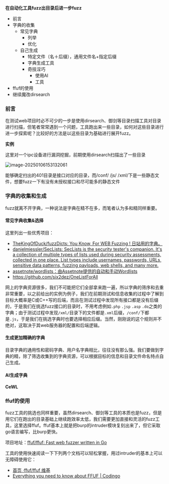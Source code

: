 **在自动化工具fuzz出目录后进一步fuzz**

* 前言
* 字典的收集
  * 常见字典
    * 列举
    * 优化
  * 自己生成
    * 特定文件（名＋后缀），通用文件名+指定后缀
    * 字典生成工具
    * 奇技淫巧
      * 使用AI
      * 工具
* ffuf的使用
* 继续魔改dirsearch

### 前言

  在测试web项目时必不可少的一步是使用dirsearch、御剑等目录扫描工具对目录进行扫描，但笔者常常遇到一个问题，工具跑出来一些目录，如何对这些目录进行进一步探索呢？比较好的方法是以这些目录为基础进行展开fuzz。

**实例**

这里对一个ipc设备进行漏洞挖掘，前期使用dirsearch扫描出了一些目录

![image-20250106153132061](C:\Users\tlj\Desktop\l11267doc\webSecurityNotes\安全技术\fuzz\images\image-20250106153132061.png)

能够确定扫出的401目录是接口对应的目录，而/conf/ /js/ /xml/下是一些静态文件，想要fuzz一下有没有未授权接口和尽可能多的静态文件

### 字典的收集和生成

fuzz就离不开字典，一种说法是字典在精不在多，而笔者认为多和精同样重要。

#### 常见字典收集&选择

这里列出一些优秀项目：

* [TheKingOfDuck/fuzzDicts: You Know, For WEB Fuzzing ! 日站用的字典。](https://github.com/TheKingOfDuck/fuzzDicts)
* [danielmiessler/SecLists: SecLists is the security tester's companion. It's a collection of multiple types of lists used during security assessments, collected in one place. List types include usernames, passwords, URLs, sensitive data patterns, fuzzing payloads, web shells, and many more.](https://github.com/danielmiessler/SecLists)
* [assetnote/wordlists：由Assetnote提供的自动和手动Wordlists](https://github.com/assetnote/wordlists)
* https://github.com/six2dez/OneListForAll

网上的字典资源很多，我们不可能把它们全部拿来跑一遍，所以字典的筛序和去重非常重要，以之前给出的实例为例子，我们在前期测试和信息收集的过程中了解到目标大概率是C或C++写的后端，而且在测试过程中发现所有接口都是没有后缀的，于是我们在挑选fuzz接口的目录时，不用考虑例如`.php` `.jsp` `.asp` `.do`之类的字典；由于测试过程中发现`/xml/`目录下的文件都是`.xml`后缀，`/conf/`下都是`.js`，于是我们在挑选字典时也要选择相应后缀。当然，刚刚说的这个规则并不绝对，这取决于其web服务器的配置和后端逻辑。

#### 生成更加精确的字典

目录字典的通用性和密码字典、用户名字典相比，往往没有那么强。我们要做到字典的精，除了筛选收集到的字典资源，可以根据目标的信息和目录文件命名特点自己生成。

#### AI生成字典

#### CeWL

### ffuf的使用

fuzz工具的挑选也同样重要，虽然dirsearch、御剑等工具的本质也是fuzz，但是用它们在跑出的目录基础上继续跑效率太低，我们需要更加直接和灵活的fuzz工具，这里选择ffuf。ffuf基本上就是把burp的intruder模块复刻出来了，但它采取go语言编写，比burp更快。

项目地址：[ffuf/ffuf: Fast web fuzzer written in Go](https://github.com/ffuf/ffuf)

工具的使用快速阅读一下下列两个文档可以轻松掌握，用过intruder的基本上可以无障碍使用它：

* [首页 ·ffuf/ffuf 维基](https://github.com/ffuf/ffuf/wiki)
* [Everything you need to know about FFUF | Codingo](https://codingo.io/tools/ffuf/bounty/2020/09/17/everything-you-need-to-know-about-ffuf.html)